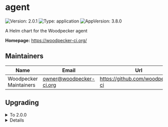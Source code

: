 # agent

![Version: 2.0.1](https://img.shields.io/badge/Version-2.0.1-informational?style=flat-square) ![Type: application](https://img.shields.io/badge/Type-application-informational?style=flat-square) ![AppVersion: 3.8.0](https://img.shields.io/badge/AppVersion-3.8.0-informational?style=flat-square)

A Helm chart for the Woodpecker agent

**Homepage:** <https://woodpecker-ci.org/>

## Maintainers

| Name                   | Email                     | Url                                |
| ---------------------- | ------------------------- | ---------------------------------- |
| Woodpecker Maintainers | <owner@woodpecker-ci.org> | <https://github.com/woodpecker-ci> |

## Upgrading

<details>

<summary>To 2.0.0</summary>

See the [3.0.0 release notes](https://woodpecker-ci.org/migrations#300).

</details>

<details>

<details>

<summary>To 1.0.0</summary>

- If you have injected/defined the env var `WOODPECKER_AGENT_SECRET` manually, you need to decide whether you want to continue doing so (if yes, set `mapAgentSecret: false`) or if you want to make use of the new `mapAgentSecret: true` option (new default). This option maps an existing k8s secret in the same namespace into the statefulset.

</details>

<details>

## Values

### NetworkPolicy

| Key                            | Type   | Default                                                                                                                                      | Description                                                                       |
| ------------------------------ | ------ | -------------------------------------------------------------------------------------------------------------------------------------------- | --------------------------------------------------------------------------------- |
| networkPolicy.egress.apiserver | object | `{"ports":[{"port":6443,"protocol":"TCP"}],"to":[{"ipBlock":{"cidr":"10.43.0.1/32"}}]}`                                                      | rule to access Kubernetes APIServer                                               |
| networkPolicy.egress.dns       | list   | `[{"namespaceSelector":{"matchLabels":{"kubernetes.io/metadata.name":"kube-system"}},"podSelector":{"matchLabels":{"k8s-app":"kube-dns"}}}]` | rule to access DNS                                                                |
| networkPolicy.egress.enabled   | bool   | `true`                                                                                                                                       | activate egress no networkpolicy                                                  |
| networkPolicy.egress.extra     | list   | `[]`                                                                                                                                         | rule to access additional PS: you should not use (the job it-self are other pods) |
| networkPolicy.egress.server    | object | `{"ports":[{"port":9000,"protocol":"TCP"}],"to":[{"podSelector":{"matchLabels":{"app.kubernetes.io/name":"server"}}}]}`                      | rule to access woodpecker-agent                                                   |
| networkPolicy.enabled          | bool   | `false`                                                                                                                                      | deploy networkpolicy                                                              |
| networkPolicy.ingress.http     | list   | `[]`                                                                                                                                         | allow to http ports normaly not needed                                            |

### Other Values

| Key                                                   | Type   | Default                                | Description                                                                                                                                                                                                                                                                                                                              |
| ----------------------------------------------------- | ------ | -------------------------------------- | ---------------------------------------------------------------------------------------------------------------------------------------------------------------------------------------------------------------------------------------------------------------------------------------------------------------------------------------- |
| affinity                                              | object | `{}`                                   | Specifies the affinity                                                                                                                                                                                                                                                                                                                   |
| args                                                  | list   | `[]`                                   | Defines a custom args to start the container                                                                                                                                                                                                                                                                                             |
| command                                               | list   | `[]`                                   | Defines a custom command to start the container                                                                                                                                                                                                                                                                                          |
| dnsConfig                                             | object | `{}`                                   | Overrides the default DNS configuration                                                                                                                                                                                                                                                                                                  |
| env.WOODPECKER_BACKEND                                | string | `"kubernetes"`                         |                                                                                                                                                                                                                                                                                                                                          |
| env.WOODPECKER_BACKEND_K8S_NAMESPACE                  | string | `"woodpecker"`                         |                                                                                                                                                                                                                                                                                                                                          |
| env.WOODPECKER_BACKEND_K8S_NAMESPACE_PER_ORGANIZATION | bool   | `false`                                |                                                                                                                                                                                                                                                                                                                                          |
| env.WOODPECKER_BACKEND_K8S_POD_ANNOTATIONS            | string | `""`                                   |                                                                                                                                                                                                                                                                                                                                          |
| env.WOODPECKER_BACKEND_K8S_POD_LABELS                 | string | `""`                                   |                                                                                                                                                                                                                                                                                                                                          |
| env.WOODPECKER_BACKEND_K8S_STORAGE_CLASS              | string | `""`                                   |                                                                                                                                                                                                                                                                                                                                          |
| env.WOODPECKER_BACKEND_K8S_STORAGE_RWX                | bool   | `true`                                 |                                                                                                                                                                                                                                                                                                                                          |
| env.WOODPECKER_BACKEND_K8S_VOLUME_SIZE                | string | `"10G"`                                |                                                                                                                                                                                                                                                                                                                                          |
| env.WOODPECKER_CONNECT_RETRY_COUNT                    | string | `"1"`                                  |                                                                                                                                                                                                                                                                                                                                          |
| env.WOODPECKER_SERVER                                 | string | `"woodpecker-server:9000"`             |                                                                                                                                                                                                                                                                                                                                          |
| extraSecretNamesForEnvFrom                            | list   | `[]`                                   | Add extra secret that is contains environment variables                                                                                                                                                                                                                                                                                  |
| extraVolumeMounts                                     | list   | `[]`                                   | Additional volumes that will be attached to the agent container                                                                                                                                                                                                                                                                          |
| extraVolumes                                          | list   | `[]`                                   | Additional volumes that can be mounted in containers                                                                                                                                                                                                                                                                                     |
| fullnameOverride                                      | string | `""`                                   | Overrides the full name of the chart of the agent component                                                                                                                                                                                                                                                                              |
| image.pullPolicy                                      | string | `"IfNotPresent"`                       | The pull policy for the image                                                                                                                                                                                                                                                                                                            |
| image.registry                                        | string | `"docker.io"`                          | The image registry                                                                                                                                                                                                                                                                                                                       |
| image.repository                                      | string | `"woodpeckerci/woodpecker-agent"`      | The image repository                                                                                                                                                                                                                                                                                                                     |
| image.tag                                             | string | `""`                                   | Overrides the image tag whose default is the chart appVersion.                                                                                                                                                                                                                                                                           |
| imagePullSecrets                                      | list   | `[]`                                   | The image pull secrets                                                                                                                                                                                                                                                                                                                   |
| initContainers                                        | list   | `[]`                                   | Add additional init containers to the pod (evaluated as a template)                                                                                                                                                                                                                                                                      |
| mapAgentSecret                                        | bool   | `true`                                 |                                                                                                                                                                                                                                                                                                                                          |
| nameOverride                                          | string | `""`                                   | Overrides the name of the chart of the agent component                                                                                                                                                                                                                                                                                   |
| nodeSelector                                          | object | `{}`                                   | Specifies the labels of the nodes that the agent component must be running                                                                                                                                                                                                                                                               |
| persistence.accessModes                               | list   | `["ReadWriteOnce"]`                    | Defines the access mode of the persistent volume                                                                                                                                                                                                                                                                                         |
| persistence.enabled                                   | bool   | `true`                                 | Enable the creation of the persistent volume                                                                                                                                                                                                                                                                                             |
| persistence.existingClaim                             | string | `nil`                                  | Defines an existing claim to use                                                                                                                                                                                                                                                                                                         |
| persistence.mountPath                                 | string | `"/etc/woodpecker"`                    | Defines the path where the volume should be mounted                                                                                                                                                                                                                                                                                      |
| persistence.size                                      | string | `"1Gi"`                                | Defines the size of the persistent volume                                                                                                                                                                                                                                                                                                |
| persistence.storageClass                              | string | `""`                                   | Defines the storageClass of the persistent volume                                                                                                                                                                                                                                                                                        |
| podAnnotations                                        | object | `{}`                                   | Add pod annotations for the agent component                                                                                                                                                                                                                                                                                              |
| podSecurityContext                                    | object | `{"fsGroup":1000}`                     | Add pod security context                                                                                                                                                                                                                                                                                                                 |
| replicaCount                                          | int    | `2`                                    | The number of replicas for the deployment                                                                                                                                                                                                                                                                                                |
| resources                                             | object | `{}`                                   | Specifies the resources for the agent component                                                                                                                                                                                                                                                                                          |
| secrets                                               | list   | `[]`                                   | Create an agent secret                                                                                                                                                                                                                                                                                                                   |
| securityContext                                       | object | `{"runAsGroup":1000,"runAsUser":1000}` | Add security context                                                                                                                                                                                                                                                                                                                     |
| serviceAccount.annotations                            | object | `{}`                                   | Annotations to add to the service account                                                                                                                                                                                                                                                                                                |
| serviceAccount.create                                 | bool   | `true`                                 | Specifies whether a service account should be created (also see RBAC subsection)                                                                                                                                                                                                                                                         |
| serviceAccount.name                                   | string | `""`                                   | The name of the service account to use. If not set and create is true, a name is generated using the fullname template                                                                                                                                                                                                                   |
| serviceAccount.rbac.create                            | bool   | `true`                                 | If your cluster has RBAC enabled and you're using the Kubernetes agent- backend you'll need this. (this is true for almost all production clusters) only change this if you have a non CNCF compliant cluster, missing the RBAC endpoints the Role and RoleBinding are only created if serviceAccount.create is also true                |
| serviceAccount.rbac.role.annotations                  | object | `{}`                                   |                                                                                                                                                                                                                                                                                                                                          |
| serviceAccount.rbac.role.labels                       | object | `{}`                                   |                                                                                                                                                                                                                                                                                                                                          |
| serviceAccount.rbac.roleBinding.annotations           | object | `{}`                                   |                                                                                                                                                                                                                                                                                                                                          |
| serviceAccount.rbac.roleBinding.labels                | object | `{}`                                   |                                                                                                                                                                                                                                                                                                                                          |
| tolerations                                           | list   | `[]`                                   | Specifies the tolerations                                                                                                                                                                                                                                                                                                                |
| topologySpreadConstraints                             | list   | `[]`                                   | Using topology spread constraints, you can ensure that there is at least one agent pod for each topology zone, e.g. one per arch for multi-architecture clusters or one for each region for geographically distributed cloud-hosted clusters. Ref: <https://kubernetes.io/docs/concepts/workloads/pods/pod-topology-spread-constraints/> |
